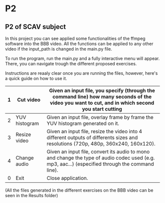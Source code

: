 # P2
## P2 of SCAV subject
In this project you can see applied some functionalities of the ffmpeg software into the BBB video. All the functions can be applied to any other video if the input_path is changed in the main.py file.

To run the program, run the main.py and a fully interactive menu will appear. There, you can navigate trough the different proposed exercises.

Instructions are reaaly clear once you are running the files, however, here's a quick guide on how to use it.

| 1 | Cut video     | Given an input file, you specify (through the command line) how many seconds of the video you want to cut, and in which second you start cutting |
|---|---------------|--------------------------------------------------------------------------------------------------------------------------------------------------|
| 2 | YUV histogram | Given an input file, overlay frame by frame the YUV histogram generated on it. |
| 3 | Resize video  | Given an input file, resize the video into 4 different outputs of differents sizes and resolutions (720p, 480p, 360x240, 160x120).               |
| 4 | Change audio  | Given an input file, convert its audio to mono and change the type of audio codec used (e.g. mp3, aac...) (especified through the command line). |
| 0 | Exit          | Close application. |

(All the files generated in the different exercises on the BBB video can be seen in the Results folder)
